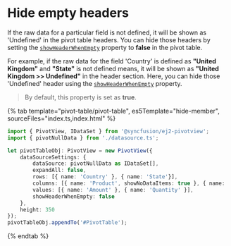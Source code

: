# Hide empty headers

If the raw data for a particular field is not defined, it will be shown as 'Undefined' in the pivot table headers. You can hide those headers by setting the [`showHeaderWhenEmpty`](https://ej2.syncfusion.com/documentation/api/pivotview/dataSourceSettingsModel/#showheaderwhenempty) property to **false** in the pivot table.

For example, if the raw data for the field 'Country' is defined as **"United Kingdom"** and **"State"** is not defined means, it will be shown as **"United Kingdom >> Undefined"** in the header section. Here, you can hide those 'Undefined' header using the [`showHeaderWhenEmpty`](https://ej2.syncfusion.com/documentation/api/pivotview/dataSourceSettingsModel/#showheaderwhenempty) property.

> By default, this property is set as **true**.

{% tab template="pivot-table/pivot-table", es5Template="hide-member", sourceFiles="index.ts,index.html" %}

```typescript
import { PivotView, IDataSet } from '@syncfusion/ej2-pivotview';
import { pivotNullData } from './datasource.ts';

let pivotTableObj: PivotView = new PivotView({
    dataSourceSettings: {
        dataSource: pivotNullData as IDataSet[],
        expandAll: false,
        rows: [{ name: 'Country' }, { name: 'State'}],
        columns: [{ name: 'Product', showNoDataItems: true }, { name: 'Date' }],
        values: [{ name: 'Amount' }, { name: 'Quantity' }],
        showHeaderWhenEmpty: false
    },
    height: 350
});
pivotTableObj.appendTo('#PivotTable');

```

{% endtab %}
